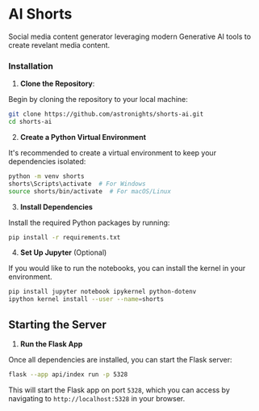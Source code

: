 # AI Shorts

Social media content generator leveraging modern Generative AI tools to create revelant media content.

### **Installation**

1. **Clone the Repository**:

Begin by cloning the repository to your local machine:

```bash
git clone https://github.com/astronights/shorts-ai.git
cd shorts-ai
```

2. **Create a Python Virtual Environment**

It's recommended to create a virtual environment to keep your dependencies isolated:

```bash
python -m venv shorts
shorts\Scripts\activate  # For Windows
source shorts/bin/activate  # For macOS/Linux
```

3. **Install Dependencies**

Install the required Python packages by running:

```bash
pip install -r requirements.txt
```

4. **Set Up Jupyter** (Optional)

If you would like to run the notebooks, you can install the kernel in your environment.

   ```bash
   pip install jupyter notebook ipykernel python-dotenv
   ipython kernel install --user --name=shorts
   ```

## Starting the Server

1. **Run the Flask App**

Once all dependencies are installed, you can start the Flask server:

   ```bash
   flask --app api/index run -p 5328
   ```

This will start the Flask app on port `5328`, which you can access by navigating to `http://localhost:5328` in your browser.

